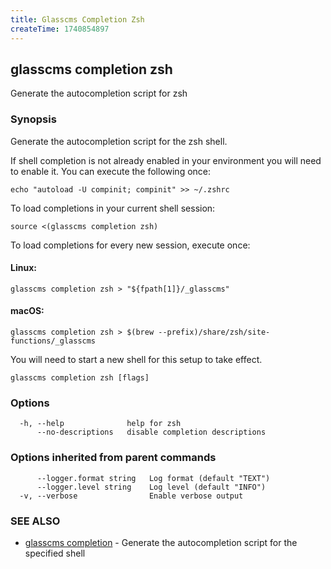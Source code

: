 ```yaml
---
title: Glasscms Completion Zsh
createTime: 1740854897
---
```

## glasscms completion zsh

Generate the autocompletion script for zsh

### Synopsis

Generate the autocompletion script for the zsh shell.

If shell completion is not already enabled in your environment you will need
to enable it.  You can execute the following once:

	echo "autoload -U compinit; compinit" >> ~/.zshrc

To load completions in your current shell session:

	source <(glasscms completion zsh)

To load completions for every new session, execute once:

#### Linux:

	glasscms completion zsh > "${fpath[1]}/_glasscms"

#### macOS:

	glasscms completion zsh > $(brew --prefix)/share/zsh/site-functions/_glasscms

You will need to start a new shell for this setup to take effect.


```
glasscms completion zsh [flags]
```

### Options

```
  -h, --help              help for zsh
      --no-descriptions   disable completion descriptions
```

### Options inherited from parent commands

```
      --logger.format string   Log format (default "TEXT")
      --logger.level string    Log level (default "INFO")
  -v, --verbose                Enable verbose output
```

### SEE ALSO

* [glasscms completion](glasscms_completion.md)	 - Generate the autocompletion script for the specified shell


